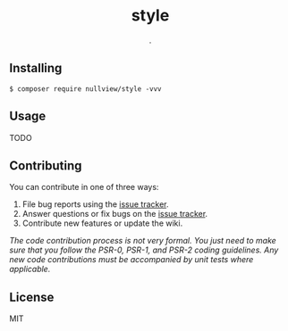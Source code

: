 <h1 align="center"> style </h1>

<p align="center"> .</p>


## Installing

```shell
$ composer require nullview/style -vvv
```

## Usage

TODO

## Contributing

You can contribute in one of three ways:

1. File bug reports using the [issue tracker](https://github.com/nullview/style/issues).
2. Answer questions or fix bugs on the [issue tracker](https://github.com/nullview/style/issues).
3. Contribute new features or update the wiki.

_The code contribution process is not very formal. You just need to make sure that you follow the PSR-0, PSR-1, and PSR-2 coding guidelines. Any new code contributions must be accompanied by unit tests where applicable._

## License

MIT